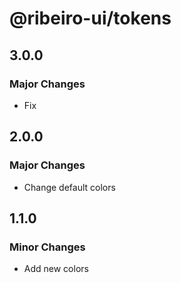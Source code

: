 # @ribeiro-ui/tokens

## 3.0.0

### Major Changes

- Fix

## 2.0.0

### Major Changes

- Change default colors

## 1.1.0

### Minor Changes

- Add new colors
